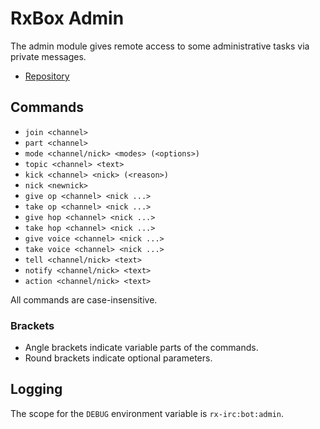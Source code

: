 # RxBox Admin
The admin module gives remote access to some administrative tasks via private messages.

* [Repository](https://github.com/rx-irc/bot-admin)

## Commands
* `join <channel>`
* `part <channel>`
* `mode <channel/nick> <modes> (<options>)`
* `topic <channel> <text>`
* `kick <channel> <nick> (<reason>)`
* `nick <newnick>`
* `give op <channel> <nick ...>`
* `take op <channel> <nick ...>`
* `give hop <channel> <nick ...>`
* `take hop <channel> <nick ...>`
* `give voice <channel> <nick ...>`
* `take voice <channel> <nick ...>`
* `tell <channel/nick> <text>`
* `notify <channel/nick> <text>`
* `action <channel/nick> <text>`

All commands are case-insensitive.

### Brackets
* Angle brackets indicate variable parts of the commands.
* Round brackets indicate optional parameters.

## Logging
The scope for the `DEBUG` environment variable is `rx-irc:bot:admin`.

